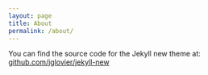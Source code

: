```yaml
---
layout: page
title: About
permalink: /about/
---
```



You can find the source code for the Jekyll new theme at: [github.com/jglovier/jekyll-new](https://github.com/jglovier/jekyll-new)

